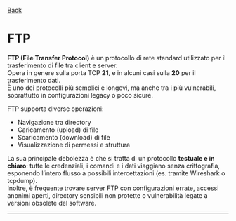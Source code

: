 <a href="https://github.com/Gigidotexe/Penetration_Test_notes/blob/main/README.md"> Back </a>
# FTP
**FTP (File Transfer Protocol)** è un protocollo di rete standard utilizzato per il trasferimento di file tra client e server.  
Opera in genere sulla porta TCP **21**, e in alcuni casi sulla **20** per il trasferimento dati.  
È uno dei protocolli più semplici e longevi, ma anche tra i più vulnerabili, soprattutto in configurazioni legacy o poco sicure.

FTP supporta diverse operazioni:
- Navigazione tra directory
- Caricamento (upload) di file
- Scaricamento (download) di file
- Visualizzazione di permessi e struttura

La sua principale debolezza è che si tratta di un protocollo **testuale e in chiaro**: tutte le credenziali, i comandi e i dati viaggiano senza crittografia, esponendo l’intero flusso a possibili intercettazioni (es. tramite Wireshark o tcpdump).  
Inoltre, è frequente trovare server FTP con configurazioni errate, accessi anonimi aperti, directory sensibili non protette o vulnerabilità legate a versioni obsolete del software.

---
